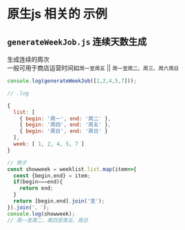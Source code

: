# 原生js 相关的 示例

## `generateWeekJob.js` 连续天数生成
生成连续的周次  
一般可用于商店运营时间如`周一至周五` || `周一至周二、周三、周六周日`  

```JavaScript
console.log(generateWeekJob([1,2,4,5,7]));

// .log 

{
  list: [
    { begin: '周一', end: '周二' },
    { begin: '周四', end: '周五' },
    { begin: '周日', end: '周日' }
  ],
  week: [ 1, 2, 4, 5, 7 ]
}

// 例子
const showweek = weeklist.list.map(item=>{
  const {begin,end} = item;
  if(begin===end){
    return end;
  }
  return [begin,end].join('至');
}).join('、');
console.log(showweek);
// 周一至周二、周四至周五、周日
```


